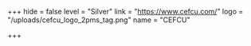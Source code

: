 +++
hide = false
level = "Silver"
link = "https://www.cefcu.com/"
logo = "/uploads/cefcu_logo_2pms_tag.png"
name = "CEFCU"

+++
